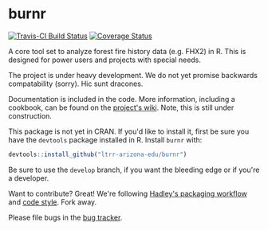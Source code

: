 # burnr

[![Travis-CI Build Status](https://travis-ci.org/ltrr-arizona-edu/burnr.svg?branch=master)](https://travis-ci.org/ltrr-arizona-edu/burnr)
[![Coverage Status](https://coveralls.io/repos/ltrr-arizona-edu/burnr/badge.svg)](https://coveralls.io/r/ltrr-arizona-edu/burnr)

A core tool set to analyze forest fire history data (e.g. FHX2) in R. This is designed for power users and projects with special needs.

The project is under heavy development. We do not yet promise backwards compatability (sorry). Hic sunt dracones.

Documentation is included in the code. More information, including a cookbook, can be found on the [project's wiki](https://github.com/ltrr-arizona-edu/burnr/wiki). Note, this is still under construction.

This package is not yet in CRAN. If you'd like to install it, first be sure you have the `devtools` package installed in R. Install `burnr` with:

```R
devtools::install_github("ltrr-arizona-edu/burnr")
```

Be sure to use the `develop` branch, if you want the bleeding edge or if you're a developer.

Want to contribute? Great! We're following [Hadley's packaging workflow](http://r-pkgs.had.co.nz/) and [code style](http://adv-r.had.co.nz/Style.html). Fork away.

Please file bugs in the [bug tracker](https://github.com/ltrr-arizona-edu/burnr/issues).
